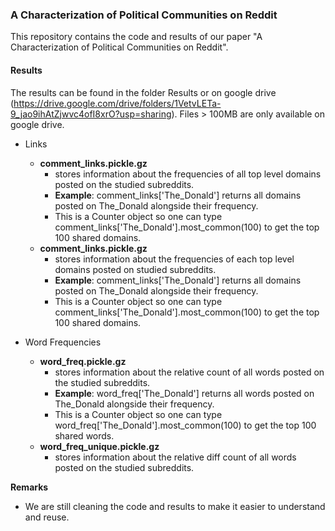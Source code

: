 ### A Characterization of Political Communities on Reddit

This repository contains the code and results of our paper "A Characterization of Political Communities on Reddit".


#### Results
The results can be found in the folder Results or on google drive (https://drive.google.com/drive/folders/1VetvLETa-9_jao9ihAtZjwvc4ofI8xrO?usp=sharing). Files > 100MB are only available on google drive. 

- Links
  * **comment_links.pickle.gz** 
    + stores information about the frequencies of all top level domains posted on the studied subreddits.  
    + **Example**: comment_links['The_Donald'] returns all domains posted on The_Donald alongside their frequency. 
    + This is a Counter object so one can type comment_links['The_Donald'].most_common(100) to get the top 100 shared domains. 
  * **comment_links.pickle.gz** 
    + stores information about the frequencies of each top level domains posted on studied subreddits.  
    + **Example**: comment_links['The_Donald'] returns all domains posted on The_Donald alongside their frequency. 
    + This is a Counter object so one can type comment_links['The_Donald'].most_common(100) to get the top 100 shared domains. 
  
- Word Frequencies
  * **word_freq.pickle.gz** 
     + stores information about the relative count of all words posted on the studied subreddits.  
     + **Example**: word_freq['The_Donald'] returns all words posted on The_Donald alongside their frequency. 
     + This is a Counter object so one can type word_freq['The_Donald'].most_common(100) to get the top 100 shared words. 
   * **word_freq_unique.pickle.gz** 
     + stores information about the relative diff count of all words posted on the studied subreddits.  

**Remarks** 
- We are still cleaning the code and results to make it easier to understand and reuse. 
